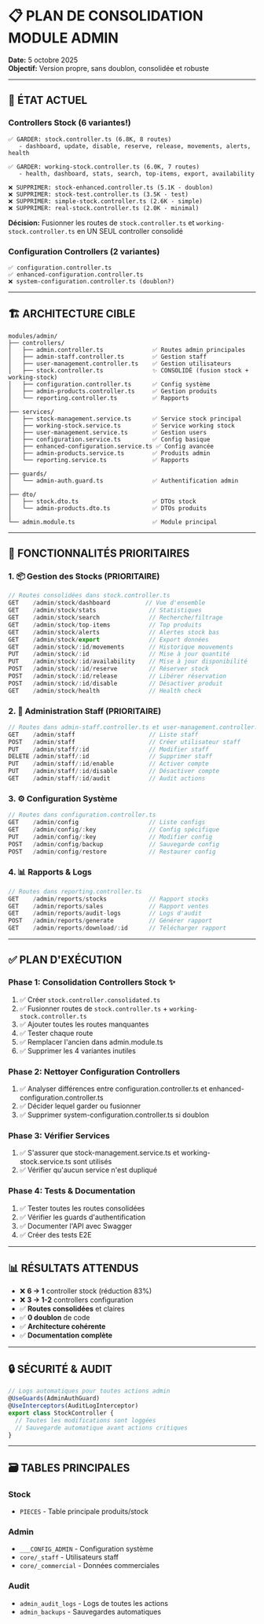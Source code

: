 # 📋 PLAN DE CONSOLIDATION MODULE ADMIN

**Date:** 5 octobre 2025  
**Objectif:** Version propre, sans doublon, consolidée et robuste

---

## 🎯 ÉTAT ACTUEL

### Controllers Stock (6 variantes!)
```
✅ GARDER: stock.controller.ts (6.8K, 8 routes)
   - dashboard, update, disable, reserve, release, movements, alerts, health

✅ GARDER: working-stock.controller.ts (6.0K, 7 routes) 
   - health, dashboard, stats, search, top-items, export, availability

❌ SUPPRIMER: stock-enhanced.controller.ts (5.1K - doublon)
❌ SUPPRIMER: stock-test.controller.ts (3.5K - test)
❌ SUPPRIMER: simple-stock.controller.ts (2.6K - simple)
❌ SUPPRIMER: real-stock.controller.ts (2.0K - minimal)
```

**Décision:** Fusionner les routes de `stock.controller.ts` et `working-stock.controller.ts` en UN SEUL controller consolidé

### Configuration Controllers (2 variantes)
```
✅ configuration.controller.ts
✅ enhanced-configuration.controller.ts  
❌ system-configuration.controller.ts (doublon?)
```

---

## 🏗️ ARCHITECTURE CIBLE

```
modules/admin/
├── controllers/
│   ├── admin.controller.ts              ✅ Routes admin principales
│   ├── admin-staff.controller.ts        ✅ Gestion staff
│   ├── user-management.controller.ts    ✅ Gestion utilisateurs
│   ├── stock.controller.ts              ✨ CONSOLIDÉ (fusion stock + working-stock)
│   ├── configuration.controller.ts      ✅ Config système
│   ├── admin-products.controller.ts     ✅ Gestion produits
│   └── reporting.controller.ts          ✅ Rapports
│
├── services/
│   ├── stock-management.service.ts      ✅ Service stock principal
│   ├── working-stock.service.ts         ✅ Service working stock
│   ├── user-management.service.ts       ✅ Gestion users
│   ├── configuration.service.ts         ✅ Config basique
│   ├── enhanced-configuration.service.ts ✅ Config avancée
│   ├── admin-products.service.ts        ✅ Produits admin
│   └── reporting.service.ts             ✅ Rapports
│
├── guards/
│   └── admin-auth.guard.ts              ✅ Authentification admin
│
├── dto/
│   ├── stock.dto.ts                     ✅ DTOs stock
│   └── admin-products.dto.ts            ✅ DTOs produits
│
└── admin.module.ts                      ✅ Module principal
```

---

## 📝 FONCTIONNALITÉS PRIORITAIRES

### 1. 📦 Gestion des Stocks (PRIORITAIRE)
```typescript
// Routes consolidées dans stock.controller.ts
GET    /admin/stock/dashboard          // Vue d'ensemble
GET    /admin/stock/stats               // Statistiques
GET    /admin/stock/search              // Recherche/filtrage
GET    /admin/stock/top-items           // Top produits
GET    /admin/stock/alerts              // Alertes stock bas
GET    /admin/stock/export              // Export données
GET    /admin/stock/:id/movements       // Historique mouvements
PUT    /admin/stock/:id                 // Mise à jour quantité
PUT    /admin/stock/:id/availability    // Mise à jour disponibilité
POST   /admin/stock/:id/reserve         // Réserver stock
POST   /admin/stock/:id/release         // Libérer réservation
POST   /admin/stock/:id/disable         // Désactiver produit
GET    /admin/stock/health              // Health check
```

### 2. 👥 Administration Staff (PRIORITAIRE)
```typescript
// Routes dans admin-staff.controller.ts et user-management.controller.ts
GET    /admin/staff                     // Liste staff
POST   /admin/staff                     // Créer utilisateur staff
PUT    /admin/staff/:id                 // Modifier staff
DELETE /admin/staff/:id                 // Supprimer staff
PUT    /admin/staff/:id/enable          // Activer compte
PUT    /admin/staff/:id/disable         // Désactiver compte
GET    /admin/staff/:id/audit           // Audit actions
```

### 3. ⚙️ Configuration Système
```typescript
// Routes dans configuration.controller.ts
GET    /admin/config                    // Liste configs
GET    /admin/config/:key               // Config spécifique
PUT    /admin/config/:key               // Modifier config
POST   /admin/config/backup             // Sauvegarde config
POST   /admin/config/restore            // Restaurer config
```

### 4. 📊 Rapports & Logs
```typescript
// Routes dans reporting.controller.ts
GET    /admin/reports/stocks            // Rapport stocks
GET    /admin/reports/sales             // Rapport ventes
GET    /admin/reports/audit-logs        // Logs d'audit
POST   /admin/reports/generate          // Générer rapport
GET    /admin/reports/download/:id      // Télécharger rapport
```

---

## ✅ PLAN D'EXÉCUTION

### Phase 1: Consolidation Controllers Stock ✨
1. ✅ Créer `stock.controller.consolidated.ts`
2. ✅ Fusionner routes de `stock.controller.ts` + `working-stock.controller.ts`
3. ✅ Ajouter toutes les routes manquantes
4. ✅ Tester chaque route
5. ✅ Remplacer l'ancien dans admin.module.ts
6. ✅ Supprimer les 4 variantes inutiles

### Phase 2: Nettoyer Configuration Controllers
1. ✅ Analyser différences entre configuration.controller.ts et enhanced-configuration.controller.ts
2. ✅ Décider lequel garder ou fusionner
3. ✅ Supprimer system-configuration.controller.ts si doublon

### Phase 3: Vérifier Services
1. ✅ S'assurer que stock-management.service.ts et working-stock.service.ts sont utilisés
2. ✅ Vérifier qu'aucun service n'est dupliqué

### Phase 4: Tests & Documentation
1. ✅ Tester toutes les routes consolidées
2. ✅ Vérifier les guards d'authentification
3. ✅ Documenter l'API avec Swagger
4. ✅ Créer des tests E2E

---

## 📊 RÉSULTATS ATTENDUS

- ❌ **6 → 1** controller stock (réduction 83%)
- ❌ **3 → 1-2** controllers configuration
- ✅ **Routes consolidées** et claires
- ✅ **0 doublon** de code
- ✅ **Architecture cohérente**
- ✅ **Documentation complète**

---

## 🔒 SÉCURITÉ & AUDIT

```typescript
// Logs automatiques pour toutes actions admin
@UseGuards(AdminAuthGuard)
@UseInterceptors(AuditLogInterceptor)
export class StockController {
  // Toutes les modifications sont loggées
  // Sauvegarde automatique avant actions critiques
}
```

---

## 🗃️ TABLES PRINCIPALES

### Stock
- `PIECES` - Table principale produits/stock

### Admin
- `___CONFIG_ADMIN` - Configuration système
- `core/_staff` - Utilisateurs staff
- `core/_commercial` - Données commerciales

### Audit
- `admin_audit_logs` - Logs de toutes les actions
- `admin_backups` - Sauvegardes automatiques
